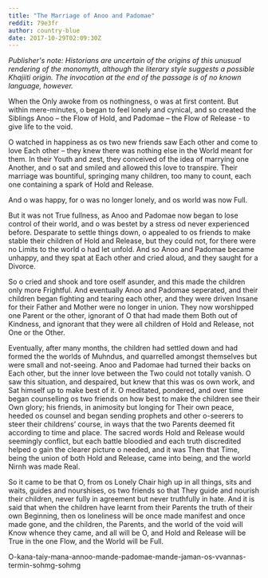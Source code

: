 ```yaml
---
title: "The Marriage of Anoo and Padomae"
reddit: 79e3fr
author: country-blue
date: 2017-10-29T02:09:30Z
---
```


*Publisher's note: Historians are uncertain of the origins of this unusual rendering of the monomyth, although the literary style suggests a possible Khajiiti origin. The invocation at the end of the passage is of no known language, however.*

When the Only awoke from os nothingness, o was at first content. But within mere-minutes, o began to feel lonely and cynical, and so created the Siblings Anoo – the Flow of Hold, and Padomae – the Flow of Release - to give life to the void. 

O watched in happiness as os two new friends saw Each other and come to love Each other – they knew there was nothing else in the World meant for them. In their Youth and zest, they conceived of the idea of marrying one Another, and o sat and smiled and allowed this love to transpire. 
Their marriage was bountiful, springing many children, too many to count, each one containing a spark of Hold and Release. 

And o was happy, for o was no longer lonely, and os world was now Full. 

But it was not True fullness, as Anoo and Padomae now began to lose control of their world, and o was bestet by a stress od never experienced before. Desparate to settle things down, o appealed to os friends to make stable their children of Hold and Release, but they could not, for there were no Limits to the world o had let unfold. And so Anoo and Padomae became unhappy, and they spat at Each other and cried aloud, and they saught for a Divorce. 

So o cried and shook and tore oself asunder, and this made the children only more Frightful. And eventually Anoo and Padomae seperated, and their children began fighting and tearing each other, and they were driven Insane for their Father and Mother were no longer in union. They now worshipped one Parent or the other, ignorant of O that had made them Both out of Kindness, and ignorant that they were all children of Hold and Release, not One or the Other. 

Eventually, after many months, the children had settled down and had formed the the worlds of Muhndus, and quarrelled amongst themselves but were small and not-seeing. Anoo and Padomae had turned their backs on Each other, but the inner love between the Two could not totally vanish. O saw this situation, and despaired, but knew that this was os own work, and Sat himself up to make best of it. O meditated, pondered, and over time began counselling os two friends on how best to make the children see their Own glory; his friends, in animosity but longing for Their own peace, heeded os counsel and began sending prophets and other o-seerers to steer their childrens’ course, in ways that the two Parents deemed fit according to time and place. The sacred words Hold and Release would seemingly conflict, but each battle bloodied and each truth discredited helped o gain the clearer picture o needed, and it was Then that Time, being the union of both Hold and Release, came into being, and the world Nirnh was made Real. 

So it came to be that O, from os Lonely Chair high up in all things, sits and waits, guides and nourshises, os two friends so that They guide and nourish their children, never fully in agreement but never truthfully in hate. And it is said that when the children have learnt from their Parents the truth of their own Beginning, then os loneliness will be once made manifest and once made gone, and the children, the Parents, and the world of the void will Know whence they came, and all will be O, and Hold and Release will be True in the one Flow, and the World will be Full. 

O-kana-taiy-mana-annoo-mande-padomae-mande-jaman-os-vvannas-termin-sohmg-sohmg
